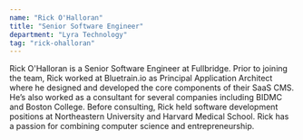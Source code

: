 ```yaml
---
name: "Rick O'Halloran"
title: "Senior Software Engineer"
department: "Lyra Technology"
tag: "rick-ohalloran"
---
```

Rick O'Halloran is a Senior Software Engineer at Fullbridge. Prior to joining the team, Rick worked at Bluetrain.io as Principal Application Architect where he designed and developed the core components of their SaaS CMS. He&rsquo;s also worked as a consultant for several companies including BIDMC and Boston College. Before consulting, Rick held software development positions at Northeastern University and Harvard Medical School. Rick has a passion for combining computer science and entrepreneurship.
